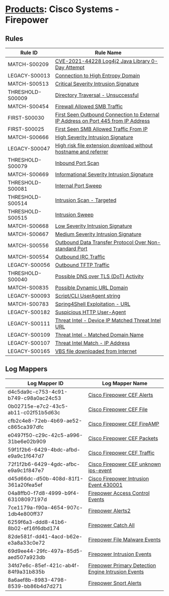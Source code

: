 # [Products](README.md): Cisco Systems - Firepower

## Rules

|Rule ID|Rule Name|
|----|----|
|MATCH-S00209|[CVE-2021-44228 Log4j2 Java Library 0-Day Attempt](../rules/MATCH-S00209.md)|
|LEGACY-S00013|[Connection to High Entropy Domain](../rules/LEGACY-S00013.md)|
|MATCH-S00513|[Critical Severity Intrusion Signature](../rules/MATCH-S00513.md)|
|THRESHOLD-S00009|[Directory Traversal - Unsuccessful](../rules/THRESHOLD-S00009.md)|
|MATCH-S00454|[Firewall Allowed SMB Traffic](../rules/MATCH-S00454.md)|
|FIRST-S00030|[First Seen Outbound Connection to External IP Address on Port 445 from IP Address](../rules/FIRST-S00030.md)|
|FIRST-S00025|[First Seen SMB Allowed Traffic From IP](../rules/FIRST-S00025.md)|
|MATCH-S00666|[High Severity Intrusion Signature](../rules/MATCH-S00666.md)|
|LEGACY-S00047|[High risk file extension download without hostname and referrer](../rules/LEGACY-S00047.md)|
|THRESHOLD-S00079|[Inbound Port Scan](../rules/THRESHOLD-S00079.md)|
|MATCH-S00669|[Informational Severity Intrusion Signature](../rules/MATCH-S00669.md)|
|THRESHOLD-S00081|[Internal Port Sweep](../rules/THRESHOLD-S00081.md)|
|THRESHOLD-S00514|[Intrusion Scan - Targeted](../rules/THRESHOLD-S00514.md)|
|THRESHOLD-S00515|[Intrusion Sweep](../rules/THRESHOLD-S00515.md)|
|MATCH-S00668|[Low Severity Intrusion Signature](../rules/MATCH-S00668.md)|
|MATCH-S00667|[Medium Severity Intrusion Signature](../rules/MATCH-S00667.md)|
|MATCH-S00556|[Outbound Data Transfer Protocol Over Non-standard Port](../rules/MATCH-S00556.md)|
|MATCH-S00554|[Outbound IRC Traffic](../rules/MATCH-S00554.md)|
|LEGACY-S00056|[Outbound TFTP Traffic](../rules/LEGACY-S00056.md)|
|THRESHOLD-S00040|[Possible DNS over TLS (DoT) Activity](../rules/THRESHOLD-S00040.md)|
|MATCH-S00835|[Possible Dynamic URL Domain](../rules/MATCH-S00835.md)|
|LEGACY-S00093|[Script/CLI UserAgent string](../rules/LEGACY-S00093.md)|
|MATCH-S00783|[Spring4Shell Exploitation - URL](../rules/MATCH-S00783.md)|
|LEGACY-S00182|[Suspicious HTTP User-Agent](../rules/LEGACY-S00182.md)|
|LEGACY-S00111|[Threat Intel - Device IP Matched Threat Intel URL](../rules/LEGACY-S00111.md)|
|LEGACY-S00109|[Threat Intel - Matched Domain Name](../rules/LEGACY-S00109.md)|
|LEGACY-S00107|[Threat Intel Match - IP Address](../rules/LEGACY-S00107.md)|
|LEGACY-S00165|[VBS file downloaded from Internet](../rules/LEGACY-S00165.md)|


## Log Mappers

|Log Mapper ID|Log Mapper Name|
|----|----|
|d4c5da9c-c753-4c91-b749-c98a0ac24c53|[Cisco Firepower CEF Alerts](../mappings/d4c5da9c-c753-4c91-b749-c98a0ac24c53.md)|
|0b02715e-e7c2-43c5-ab11-c02f51b5d63c|[Cisco Firepower CEF File](../mappings/0b02715e-e7c2-43c5-ab11-c02f51b5d63c.md)|
|cfb2c4e8-72eb-4b69-ae52-c865ca397dfc|[Cisco Firepower CEF FireAMP](../mappings/cfb2c4e8-72eb-4b69-ae52-c865ca397dfc.md)|
|e0497f50-c29c-42c5-a996-31be6e02b909|[Cisco Firepower CEF Packets](../mappings/e0497f50-c29c-42c5-a996-31be6e02b909.md)|
|59f1f2b6-6429-4bdc-afbd-e9a9c1f647d7|[Cisco Firepower CEF Traffic](../mappings/59f1f2b6-6429-4bdc-afbd-e9a9c1f647d7.md)|
|72f1f2b6-6429-4gdc-afbc-e9a9c1f847e7|[Cisco Firepower CEF unknown ips-event](../mappings/72f1f2b6-6429-4gdc-afbc-e9a9c1f847e7.md)|
|d45d66dc-d50b-408d-81f1-361a20fea5ef|[Cisco Firepower Intrusion Event 430001](../mappings/d45d66dc-d50b-408d-81f1-361a20fea5ef.md)|
|04a8ffb0-f7d8-4999-b9f4-63108097197d|[Firepower Access Control Events](../mappings/04a8ffb0-f7d8-4999-b9f4-63108097197d.md)|
|7ce1179a-f90a-4654-907c-1db4e800ff37|[Firepower Alerts2](../mappings/7ce1179a-f90a-4654-907c-1db4e800ff37.md)|
|6259f6a3-ddd8-41b6-8b02-ef16f6dbd174|[Firepower Catch All](../mappings/6259f6a3-ddd8-41b6-8b02-ef16f6dbd174.md)|
|82de581f-dd41-4acd-b62e-e3a8a33c0e72|[Firepower File Malware Events](../mappings/82de581f-dd41-4acd-b62e-e3a8a33c0e72.md)|
|69d9ee44-29fc-497a-85d5-aed507a923db|[Firepower Intrusion Events](../mappings/69d9ee44-29fc-497a-85d5-aed507a923db.md)|
|34fd7e6c-85ef-421c-ab4f-84f9a31b835b|[Firepower Primary Detection Engine Intrusion Events](../mappings/34fd7e6c-85ef-421c-ab4f-84f9a31b835b.md)|
|8a6aef8b-8983-4798-8539-bb86b4d7d271|[Firepower Snort Alerts](../mappings/8a6aef8b-8983-4798-8539-bb86b4d7d271.md)|


